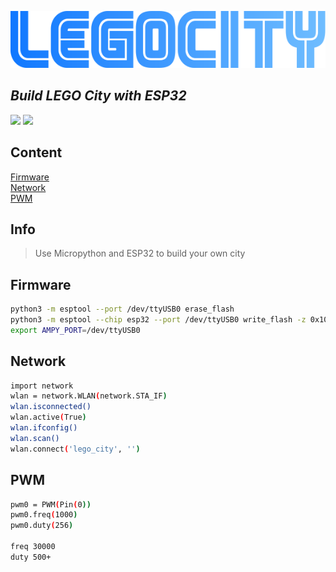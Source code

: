 ![logo](logo.png)

## _Build LEGO City with ESP32_ 

![](https://img.shields.io/badge/version-1.0-blue)
![](https://img.shields.io/badge/python-3.9-blue)

## Content  
[Firmware](#Firmware)  
[Network](#Network)  
[PWM](#PWM)  

<a name="info"/>

## Info
</a>  

> Use Micropython and ESP32 to build your own city

<a name="Firmware"/>

## Firmware
</a>  

```sh
python3 -m esptool --port /dev/ttyUSB0 erase_flash
python3 -m esptool --chip esp32 --port /dev/ttyUSB0 write_flash -z 0x1000 esp32-20220117-v1.18.bin
export AMPY_PORT=/dev/ttyUSB0 
```


## Network
</a>  

```sh
import network
wlan = network.WLAN(network.STA_IF)
wlan.isconnected()
wlan.active(True)
wlan.ifconfig()
wlan.scan()
wlan.connect('lego_city', '')
```


## PWM
</a>  

```sh
pwm0 = PWM(Pin(0))
pwm0.freq(1000)
pwm0.duty(256)

freq 30000
duty 500+
```